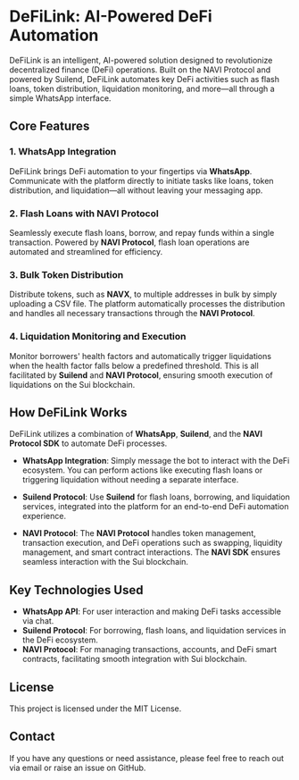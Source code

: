 # **DeFiLink: AI-Powered DeFi Automation**

DeFiLink is an intelligent, AI-powered solution designed to revolutionize decentralized finance (DeFi) operations. Built on the NAVI Protocol and powered by Suilend, DeFiLink automates key DeFi activities such as flash loans, token distribution, liquidation monitoring, and more—all through a simple WhatsApp interface.

## **Core Features**

### **1. WhatsApp Integration**  
DeFiLink brings DeFi automation to your fingertips via **WhatsApp**. Communicate with the platform directly to initiate tasks like loans, token distribution, and liquidation—all without leaving your messaging app.

### **2. Flash Loans with NAVI Protocol**  
Seamlessly execute flash loans, borrow, and repay funds within a single transaction. Powered by **NAVI Protocol**, flash loan operations are automated and streamlined for efficiency.

### **3. Bulk Token Distribution**  
Distribute tokens, such as **NAVX**, to multiple addresses in bulk by simply uploading a CSV file. The platform automatically processes the distribution and handles all necessary transactions through the **NAVI Protocol**.

### **4. Liquidation Monitoring and Execution**  
Monitor borrowers' health factors and automatically trigger liquidations when the health factor falls below a predefined threshold. This is all facilitated by **Suilend** and **NAVI Protocol**, ensuring smooth execution of liquidations on the Sui blockchain.


## **How DeFiLink Works**

DeFiLink utilizes a combination of **WhatsApp**, **Suilend**, and the **NAVI Protocol SDK** to automate DeFi processes.

- **WhatsApp Integration**: Simply message the bot to interact with the DeFi ecosystem. You can perform actions like executing flash loans or triggering liquidation without needing a separate interface.
  
- **Suilend Protocol**: Use **Suilend** for flash loans, borrowing, and liquidation services, integrated into the platform for an end-to-end DeFi automation experience.

- **NAVI Protocol**: The **NAVI Protocol** handles token management, transaction execution, and DeFi operations such as swapping, liquidity management, and smart contract interactions. The **NAVI SDK** ensures seamless interaction with the Sui blockchain.


## **Key Technologies Used**

- **WhatsApp API**: For user interaction and making DeFi tasks accessible via chat.
- **Suilend Protocol**: For borrowing, flash loans, and liquidation services in the DeFi ecosystem.
- **NAVI Protocol**: For managing transactions, accounts, and DeFi smart contracts, facilitating smooth integration with Sui blockchain.


## **License**

This project is licensed under the MIT License.


## **Contact**

If you have any questions or need assistance, please feel free to reach out via email or raise an issue on GitHub.
